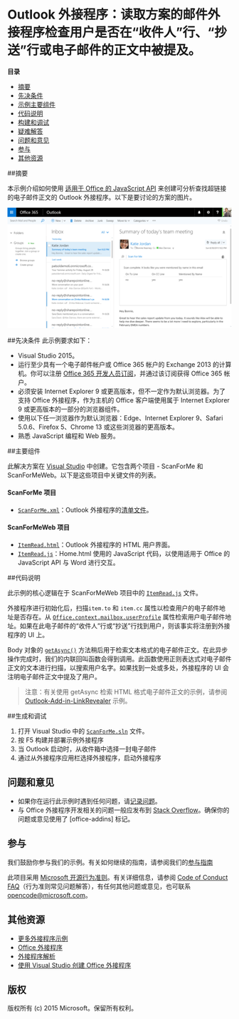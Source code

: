 # <a name="outlook-add-in-a-mail-add-in-for-a-read-scenario-that-checks-whether-the-user-is-mentioned-on-the-to-line-cc-line-or-body-of-an-email"></a>Outlook 外接程序：读取方案的邮件外接程序检查用户是否在“收件人”行、“抄送”行或电子邮件的正文中被提及。

**目录**

* [摘要](#summary)
* [先决条件](#prerequisites)
* [示例主要组件](#components)
* [代码说明](#codedescription)
* [构建和调试](#build)
* [疑难解答](#troubleshooting)
* [问题和意见](#questions)
* [参与](#contribute)
* [其他资源](#additional-resources)

<a name="summary"></a>
##<a name="summary"></a>摘要

本示例介绍如何使用 [适用于 Office 的 JavaScript API](https://msdn.microsoft.com/library/b27e70c3-d87d-4d27-85e0-103996273298(v=office.15)) 来创建可分析查找超链接的电子邮件正文的 Outlook 外接程序。以下是要讨论的方案的图片。

 ![](../readme-images/screenshot1.PNG)

<a name="prerequisites"></a>
##<a name="prerequisites"></a>先决条件
此示例要求如下：  

  - Visual Studio 2015。  
  - 运行至少具有一个电子邮件帐户或 Office 365 帐户的 Exchange 2013 的计算机。你可以注册 [Office 365 开发人员订阅](https://aka.ms/devprogramsignup)，并通过该订阅获得 Office 365 帐户。
  - 必须安装 Internet Explorer 9 或更高版本，但不一定作为默认浏览器。为了支持 Office 外接程序，作为主机的 Office 客户端使用属于 Internet Explorer 9 或更高版本的一部分的浏览器组件。
  - 使用以下任一浏览器作为默认浏览器：Edge、Internet Explorer 9、Safari 5.0.6、Firefox 5、Chrome 13 或这些浏览器的更高版本。
  - 熟悉 JavaScript 编程和 Web 服务。

<a name="components"></a>
##<a name="key-components"></a>主要组件

此解决方案在 [Visual Studio](https://msdn.microsoft.com/library/office/fp179827.aspx#Tools_CreatingWithVS) 中创建。它包含两个项目 - ScanForMe 和 ScanForMeWeb。以下是这些项目中关键文件的列表。 
#### <a name="scanforme-project"></a>ScanForMe 项目

* [```ScanForMe.xml```](/ScanForMe/ScanForMeManifest/ScanForMe.xml)：Outlook 外接程序的[清单文件](https://dev.office.com/docs/add-ins/outlook/manifests/manifests)。

#### <a name="scanformeweb-project"></a>ScanForMeWeb 项目

* [```ItemRead.html```](/ScanForMeWeb/ItemRead.html)：Outlook 外接程序的 HTML 用户界面。
* [```ItemRead.js```](/ScanForMeWeb/ItemRead.js)：Home.html 使用的 JavaScript 代码，以使用适用于 Office 的 JavaScript API 与 Word 进行交互。 


<a name="codedescription"></a>
##<a name="description-of-the-code"></a>代码说明

此示例的核心逻辑在于 ScanForMeWeb 项目中的 [```ItemRead.js```](/ScanForMeWeb/ItemRead.js) 文件。 

外接程序进行初始化后，扫描`item.to` 和 `item.cc` 属性以检查用户的电子邮件地址是否存在。从 [```Office.context.mailbox.userProfile```](https://dev.office.com/reference/add-ins/outlook/Office.context.mailbox.userProfile) 属性检索用户电子邮件地址。如果在此电子邮件的“收件人”行或“抄送”行找到用户，则该事实将注册到外接程序的 UI 上。 

Body 对象的 [```getAsync()```](http://dev.office.com/reference/add-ins/outlook/Body) 方法稍后用于检索文本格式的电子邮件正文。在此异步操作完成时，我们的内联回叫函数会得到调用。此函数使用正则表达式对电子邮件正文的文本进行扫描，以搜索用户名字。如果找到一处或多处，外接程序的 UI 会注明电子邮件正文中提及了用户。 

>注意：有关使用 getAsync 检索 HTML 格式电子邮件正文的示例，请参阅 [Outlook-Add-in-LinkRevealer](https://github.com/OfficeDev/Outlook-Add-in-LinkRevealer) 示例。 


<a name="build"></a>
##<a name="build-and-debug"></a>生成和调试
1. 打开 Visual Studio 中的 [```ScanForMe.sln```](ScanForMe.sln) 文件。
2. 按 F5 构建并部署示例外接程序 
3. 当 Outlook 启动时，从收件箱中选择一封电子邮件
4. 通过从外接程序应用栏选择外接程序，启动外接程序

<a name="questions"></a>
## <a name="questions-and-comments"></a>问题和意见

- 如果你在运行此示例时遇到任何问题，请[记录问题](https://github.com/OfficeDev/Outlook-Add-in-ScanForMe/issues)。
- 与 Office 外接程序开发相关的问题一般应发布到 [Stack Overflow](http://stackoverflow.com/questions/tagged/office-addins)。确保你的问题或意见使用了 [office-addins] 标记。


<a name="contribute"></a>
## <a name="contributing"></a>参与 ##
我们鼓励你参与我们的示例。有关如何继续的指南，请参阅我们的[参与指南](./Contributing.md)

此项目采用 [Microsoft 开源行为准则](https://opensource.microsoft.com/codeofconduct/)。有关详细信息，请参阅 [Code of Conduct FAQ](https://opensource.microsoft.com/codeofconduct/faq/)（行为准则常见问题解答），有任何其他问题或意见，也可联系 [opencode@microsoft.com](mailto:opencode@microsoft.com)。


<a name="additional-resources"></a>
## <a name="additional-resources"></a>其他资源 ##

- [更多外接程序示例](https://github.com/OfficeDev?utf8=%E2%9C%93&query=-Add-in)
- [Office 外接程序](https://dev.office.com/reference/add-ins)
- [外接程序解析](https://dev.office.com/docs/add-ins/overview/office-add-ins#StartBuildingApps_AnatomyofApp)
- [使用 Visual Studio 创建 Office 外接程序](https://dev.office.com/docs/add-ins/get-started/create-and-debug-office-add-ins-in-visual-studio)


## <a name="copyright"></a>版权
版权所有 (c) 2015 Microsoft。保留所有权利。